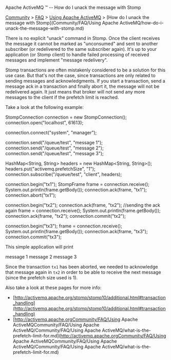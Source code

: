Apache ActiveMQ ™ -- How do I unack the message with Stomp 

[Community](community.md) > [FAQ](CommunityCommunity/Community/faq.md) > [Using Apache ActiveMQ](Community/FAQCommunity/FAQ/Community/FAQ/using-apache-activemq.md) > [How do I unack the message with Stomp](Community/FAQ/Using Apache ActiveMQ/how-do-i-unack-the-message-with-stomp.md)


There is no explicit "unack" command in Stomp. Once the client receives the message it cannot be marked as "unconsumed" and sent to another subscriber (or redelivered to the same subscriber again). It's up to your application (or Stomp client) to handle failed processing of received messages and implement "message redelivery".

Stomp transactions are often mistakenly considered to be a solution for this use case. But that's not the case, since transactions are only related to sending messages and acknowledgments. If you start a transaction, send a message ack in a transaction and finally abort it, the message will not be redelivered again. It just means that broker will not send any more messages to the client if the prefetch limit is reached.

Take a look at the following example:

StompConnection connection = new StompConnection();
connection.open("localhost", 61613);
		
connection.connect("system", "manager");
		
connection.send("/queue/test", "message 1");
connection.send("/queue/test", "message 2");
connection.send("/queue/test", "message 3");
		
HashMap<String, String> headers = new HashMap<String, String>();
headers.put("activemq.prefetchSize", "1");
connection.subscribe("/queue/test", "client", headers);
		
connection.begin("tx1");
StompFrame frame = connection.receive();
System.out.println(frame.getBody());
connection.ack(frame, "tx1");
connection.abort("tx1");
		
connection.begin("tx2");
connection.ack(frame, "tx2");        //sending the ack again
frame = connection.receive();
System.out.println(frame.getBody());
connection.ack(frame, "tx2");
connection.commit("tx2");
		
connection.begin("tx3");
frame = connection.receive();
System.out.println(frame.getBody());
connection.ack(frame, "tx3");
connection.commit("tx3");

This simple application will print

message 1
message 2
message 3

Since the transaction `tx1` has been aborted, we needed to acknowledge that message again in `tx2` in order to be able to receive the next message (since the prefetch size used is 1).

Also take a look at these pages for more info:

*   [http://activemq.apache.org/stomp/stomp10/additional.html#transaction_handling](http://activemq.apache.org/stomp/stomp10/additional.html#transaction_handling)
*   [http://activemq.apache.orgCommunity/FAQ/Using Apache ActiveMQCommunity/FAQ/Using Apache ActiveMQ/Community/FAQ/Using Apache ActiveMQ/what-is-the-prefetch-limit-for.md](http://activemq.apache.orgCommunity/FAQ/Using Apache ActiveMQCommunity/FAQ/Using Apache ActiveMQ/Community/FAQ/Using Apache ActiveMQ/what-is-the-prefetch-limit-for.md)

